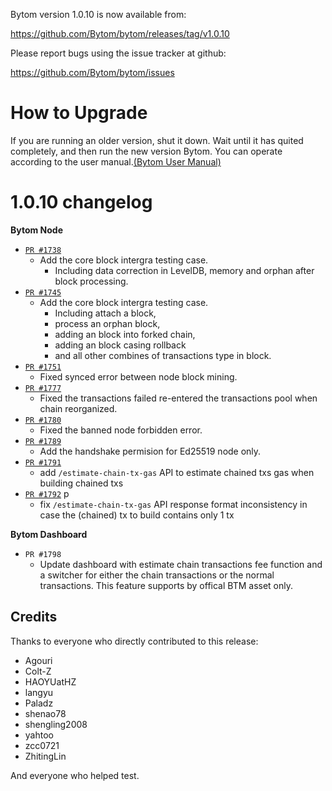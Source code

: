 Bytom version 1.0.10 is now available from:

  https://github.com/Bytom/bytom/releases/tag/v1.0.10


Please report bugs using the issue tracker at github:

  https://github.com/Bytom/bytom/issues

How to Upgrade
===============

If you are running an older version, shut it down. Wait until it has quited completely, and then run the new version Bytom.
You can operate according to the user manual.[(Bytom User Manual)](https://bytom.io/wp-content/themes/freddo/images/wallet/BytomUsermanualV1.0_en.pdf)


1.0.10 changelog
================
__Bytom Node__

+ [`PR #1738`](https://github.com/Bytom/bytom/pull/1738)
    - Add the core block intergra testing case. 
        - Including data correction in LevelDB, memory and orphan after block processing.
+ [`PR #1745`](https://github.com/Bytom/bytom/pull/1745) 
    - Add the core block intergra testing case. 
        - Including attach a block, 
        - process an orphan block, 
        - adding an block into forked chain,
        - adding an block casing rollback
        - and all other combines of transactions type in block.
+ [`PR #1751`](https://github.com/Bytom/bytom/pull/1751)
    - Fixed synced error between node block mining. 
+ [`PR #1777`](https://github.com/Bytom/bytom/pull/1777)
    - Fixed the transactions failed re-entered the transactions pool when chain reorganized.
+ [`PR #1780`](https://github.com/Bytom/bytom/pull/1780) 
    - Fixed the banned node forbidden error.
+ [`PR #1789`](https://github.com/Bytom/bytom/pull/1789)
    - Add the handshake permision for Ed25519 node only.
+ [`PR #1791`](https://github.com/Bytom/bytom/pull/1791)
    - add `/estimate-chain-tx-gas` API to estimate chained txs gas when building chained txs 
+ [`PR #1792`](https://github.com/Bytom/bytom/pull/1792) p
    - fix `/estimate-chain-tx-gas` API response format inconsistency in case the (chained) tx to build contains only 1 tx

__Bytom Dashboard__

+ `PR #1798`
    - Update dashboard with estimate chain transactions fee function and a switcher for either the chain transactions or the normal transactions. This feature supports by offical BTM asset only.

Credits
--------

Thanks to everyone who directly contributed to this release:

- Agouri
- Colt-Z
- HAOYUatHZ
- langyu
- Paladz
- shenao78
- shengling2008
- yahtoo
- zcc0721
- ZhitingLin

And everyone who helped test.
